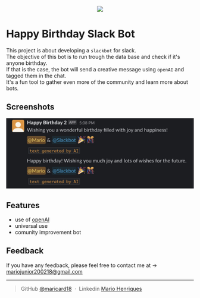 <p align="center">
     <img src="https://github.com/maricard18/slack_bot/blob/main/extras/slackBot.gif"/>
</p>

# Happy Birthday Slack Bot

This project is about developing a `slackbot` for slack. <br>
The objective of this bot is to run trough the data base and check if it's anyone birthday. <br>
If that is the case, the bot will send a creative message using `openAI` and tagged them in the chat. <br>
It's a fun tool to gather even more of the community and learn more about bots.


## Screenshots

![App Screenshot](https://github.com/maricard18/happy_birthday_bot/blob/main/extras/photo.jpg)


## Features

- use of [openAI](https://openai.com)
- universal use
- comunity improvement bot


## Feedback

If you have any feedback, please feel free to contact me at -> mariojunior200218@gmail.com

---

> GitHub [@maricard18](https://github.com/maricard18) &nbsp;&middot;&nbsp;
> Linkedin [Mario Henriques](https://www.linkedin.com/in/mario18)
